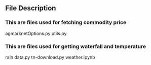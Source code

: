 ## File Description

### This are files used for fetching commodity price
agmarknetOptions.py
utils.py

### This are files used for getting waterfall and temperature
rain data.py
tn-download.py
weather.ipynb